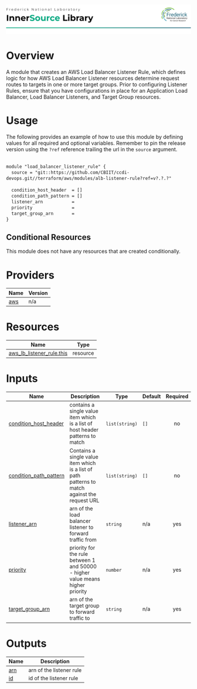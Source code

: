 ![Frederick National Laboratory](./assets/fnl.svg)

# Overview
A module that creates an AWS Load Balancer Listener Rule, which defines logic for how AWS Load Balancer Listener resources determine request routes to targets in one or more target groups. Prior to configuring Listener Rules, ensure that you have configurations in place for an Application Load Balancer, Load Balancer Listeners, and Target Group resources. 
# Usage
The following provides an example of how to use this module by defining values for all required and optional variables. Remember to pin the release version using the `?ref` reference trailing the url in the `source` argument.

<pre><code>
module "load_balancer_listener_rule" {
  source = "git::https://github.com/CBIIT/ccdi-devops.git//terraform/aws/modules/alb-listener-rule?ref=v?.?.?"

  condition_host_header  = []
  condition_path_pattern = []
  listener_arn           = 
  priority               = 
  target_group_arn       = 
}
</code></pre>

## Conditional Resources
This module does not have any resources that are created conditionally.

<!-- BEGIN_TF_DOCS -->


# Providers

| Name | Version |
|------|---------|
| <a name="provider_aws"></a> [aws](#provider\_aws) | n/a |

# Resources

| Name | Type |
|------|------|
| [aws_lb_listener_rule.this](https://registry.terraform.io/providers/hashicorp/aws/latest/docs/resources/lb_listener_rule) | resource |

# Inputs

| Name | Description | Type | Default | Required |
|------|-------------|------|---------|:--------:|
| <a name="input_condition_host_header"></a> [condition\_host\_header](#input\_condition\_host\_header) | contains a single value item which is a list of host header patterns to match | `list(string)` | `[]` | no |
| <a name="input_condition_path_pattern"></a> [condition\_path\_pattern](#input\_condition\_path\_pattern) | Contains a single value item which is a list of path patterns to match against the request URL | `list(string)` | `[]` | no |
| <a name="input_listener_arn"></a> [listener\_arn](#input\_listener\_arn) | arn of the load balancer listener to forward traffic from | `string` | n/a | yes |
| <a name="input_priority"></a> [priority](#input\_priority) | priority for the rule between 1 and 50000 - higher value means higher priority | `number` | n/a | yes |
| <a name="input_target_group_arn"></a> [target\_group\_arn](#input\_target\_group\_arn) | arn of the target group to forward traffic to | `string` | n/a | yes |

# Outputs

| Name | Description |
|------|-------------|
| <a name="output_arn"></a> [arn](#output\_arn) | arn of the listener rule |
| <a name="output_id"></a> [id](#output\_id) | id of the listener rule |
<!-- END_TF_DOCS -->